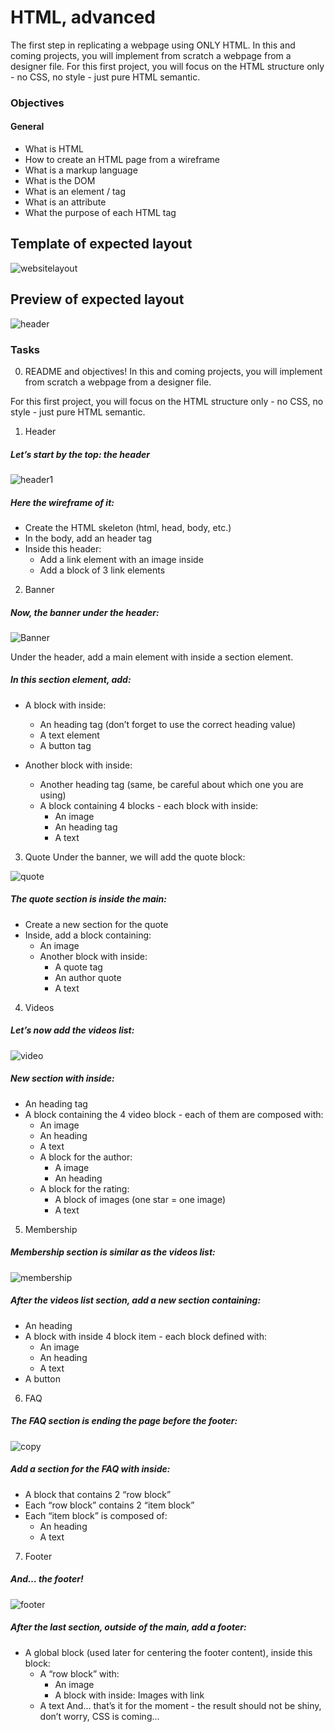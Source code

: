 # HTML, advanced
The first step in replicating a webpage using ONLY HTML. In this and coming projects, you will implement from scratch a webpage from a designer file. For this first project, you will focus on the HTML structure only - no CSS, no style - just pure HTML semantic.
### Objectives
#### General
  + What is HTML
  + How to create an HTML page from a wireframe
  + What is a markup language
  + What is the DOM
  + What is an element / tag
  + What is an attribute
  + What the purpose of each HTML tag

## Template of expected layout
![websitelayout](https://github.com/hayes28/holbertonschool-web-development/assets/107968573/c9a11723-e2c0-49c7-ba28-8c985cd87eaf)

## Preview of expected layout
![header](https://github.com/hayes28/holbertonschool-web-development/assets/107968573/095656c4-b113-44dd-a0c7-a878d67d160b)

### Tasks
0. README and objectives!
  In this and coming projects, you will implement from scratch a webpage from a designer file.

For this first project, you will focus on the HTML structure only - no CSS, no style - just pure HTML semantic.

1. Header
  ##### Let’s start by the top: the header
![header1](https://github.com/hayes28/holbertonschool-web-development/assets/107968573/d73c73ae-8e5a-4014-a86d-f61dc754ce96)

##### Here the wireframe of it:

  + Create the HTML skeleton (html, head, body, etc.)
  + In the body, add an header tag
  + Inside this header:
    - Add a link element with an image inside
    - Add a block of 3 link elements

2. Banner
##### Now, the banner under the header:
![Banner](https://github.com/hayes28/holbertonschool-web-development/assets/107968573/b0236d27-16e8-4e7e-8dbe-a39d27e158c7)

Under the header, add a main element with inside a section element.

##### In this section element, add:
  + A block with inside:
    - An heading tag (don’t forget to use the correct heading value)
    - A text element
    - A button tag

  + Another block with inside:
    - Another heading tag (same, be careful about which one you are using)
    - A block containing 4 blocks - each block with inside:
        - An image
        - An heading tag
        - A text

3. Quote
Under the banner, we will add the quote block:

![quote](https://github.com/hayes28/holbertonschool-web-development/assets/107968573/e0adde05-444e-449b-a58d-29b720444430)

##### The quote section is inside the main:

  + Create a new section for the quote
  + Inside, add a block containing:
    - An image
    - Another block with inside:
        - A quote tag
        - An author quote
        - A text

4. Videos
##### Let’s now add the videos list:
![video](https://github.com/hayes28/holbertonschool-web-development/assets/107968573/0f5bc979-7e69-4a0d-ba42-9d34467fd432)
##### New section with inside:

  + An heading tag
  + A block containing the 4 video block - each of them are composed with:
      - An image
      - An heading
      - A text
      - A block for the author:
          - A image
          - An heading
      - A block for the rating:
          - A block of images (one star = one image)
          - A text

5. Membership
##### Membership section is similar as the videos list:

![membership](https://github.com/hayes28/holbertonschool-web-development/assets/107968573/a5862be7-d24f-4153-ac87-4578934f7475)

##### After the videos list section, add a new section containing:

  + An heading
  + A block with inside 4 block item - each block defined with:
    - An image
    - An heading
    - A text
  + A button

6. FAQ
##### The FAQ section is ending the page before the footer:

![copy](https://github.com/hayes28/holbertonschool-web-development/assets/107968573/1b64c109-4324-468c-a4cd-203a58dc4fcd)

##### Add a section for the FAQ with inside:

  + A block that contains 2 “row block”
  + Each “row block” contains 2 “item block”
  + Each “item block” is composed of:
    - An heading
    - A text

7. Footer
##### And… the footer!

![footer](https://github.com/hayes28/holbertonschool-web-development/assets/107968573/4e82eee9-5fdf-47d0-953a-6dc04b9e52e8)

##### After the last section, outside of the main, add a footer:

  + A global block (used later for centering the footer content), inside this block:
    - A “row block” with:
      - An image
      - A block with inside:
          Images with link
    - A text
And… that’s it for the moment - the result should not be shiny, don’t worry, CSS is coming…



